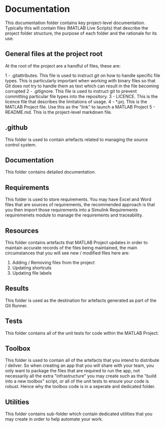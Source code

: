 # Documentation
This documentation folder contains key project-level documentation. Typically this will contain files (MATLAB Live Scripts) that describe the project folder structure, the purpose of each folder and the rationale for its use.

## General files at the project root
At the root of the project are a handful of files, these are:

1 - .gitattributes. This file is used to instruct git on how to handle specific file types. This is particularly important when working with binary files so that Git does not try to handle them as text which can result in the file becoming corrupted
2 - .gitignore. This file is used to instruct git to prevent committing particular file types into the repository.
3 - LICENCE. This is the licence file that describes the limitations of usage.
4 - *.prj. This is the MATLAB Project file. Use this as the "link" to launch a MATLAB Project
5 - README.md. This is the project-level markdown file.

## .github
This folder is used to contain artefacts related to managing the source control system.

## Documentation
This folder contains detailed documentation.

## Requirements
This folder is used to store requirements. You may have Excel and Word files that are sources of requirements, the recommended approach is that you then import those requirements into a Simulink Requirements requiremenets module to manage the requirements and traceability.

## Resources
This folder contains artefacts that MATLAB Project updates in order to maintain accurate records of the files being maintained, the main circumstances that you will see new / modified files here are:
1. Adding / Removing files from the project
2. Updating shortcuts
3. Updating file labels

## Results
This folder is used as the destination for artefacts generated as part of the Git Runner.

## Tests
This folder contains all of the unit tests for code within the MATLAB Project.

## Toolbox
This folder is used to contain all of the artefacts that you intend to distribute / deliver. So when creating an app that you will share with your team, you only want to package the files that are required to run the app, not necessarily all the extra "infrastructure" you may create such as the "build into a new toolbox" script, or all of the unit tests to ensure your code is robust. Hence why the toolbox code is in a seperate and dedicated folder.

## Utilities
This folder contains sub-folder which contain dedicated utilities that you may create in order to help automate your work.